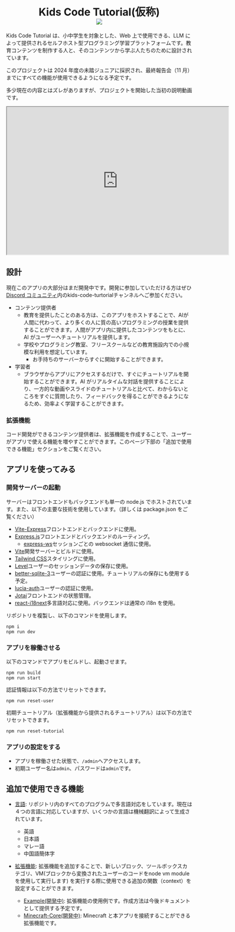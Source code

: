 <h1 align="center">
Kids Code Tutorial(仮称) <br /> <a href="https://github.com/google/blockly"><img src="https://tinyurl.com/built-on-blockly" /> </a>
</h1>

Kids Code Tutorial は、小中学生を対象とした、Web 上で使用できる、LLM によって提供されるセルフホスト型プログラミング学習プラットフォームです。教育コンテンツを制作する人と、そのコンテンツから学ぶ人たちのために設計されています。

このプロジェクトは 2024 年度の未踏ジュニアに採択され、最終報告会（11 月）までにすべての機能が使用できるようになる予定です。

多少現在の内容とはズレがありますが、プロジェクトを開始した当初の説明動画です。


<iframe width="600" height="400" src="https://www.youtube.com/embed/Emb5GYgJis0"></iframe>

## 設計

現在このアプリの大部分はまだ開発中です。開発に参加していただける方はぜひ[Discord コミュニティ](https://discord.gg/nAmPrUzVsN)内のkids-code-turtorialチャンネルへご参加ください。

- コンテンツ提供者
  - 教育を提供したことのある方は、このアプリをホストすることで、AIが人間に代わって、より多くの人に質の高いプログラミングの授業を提供することができます。人間がアプリ内に提供したコンテンツをもとに、AI がユーザーへチュートリアルを提供します。
  - 学校やプログラミング教室、フリースクールなどの教育施設内での小規模な利用を想定しています。
    - お手持ちのサーバーからすぐに開始することができます。
- 学習者
  - ブラウザからアプリにアクセスするだけで、すぐにチュートリアルを開始することができます。AI がリアルタイムな対話を提供することにより、一方的な動画やスライドのチュートリアルと比べて、わからないところをすぐに質問したり、フィードバックを得ることができるようになるため、効率よく学習することができます。

### 拡張機能
コード開発ができるコンテンツ提供者は、拡張機能を作成することで、ユーザーがアプリで使える機能を増やすことができます。このページ下部の「追加で使用できる機能」セクションをご覧ください。

## アプリを使ってみる

### 開発サーバーの起動

サーバーはフロントエンドもバックエンドも単一の node.js でホストされています。また、以下の主要な技術を使用しています。（詳しくは package.json をご覧ください）

- [Vite-Express](https://github.com/szymmis/vite-express)フロントエンドとバックエンドに使用。
- [Express.js](https://expressjs.com/)フロントエンドとバックエンドのルーティング。
  - [express-ws](https://github.com/HenningM/express-ws)セッションごとの websocket 通信に使用。
- [Vite](https://vitejs.dev/)開発サーバーとビルドに使用。
- [Tailwind CSS](https://tailwindcss.com/)スタイリングに使用。
- [Level](https://github.com/Level/level)ユーザーのセッションデータの保存に使用。
- [better-sqlite-3](https://github.com/WiseLibs/better-sqlite3)ユーザーの認証に使用。チュートリアルの保存にも使用する予定。
- [lucia-auth](https://lucia-auth.com/)ユーザーの認証に使用。
- [Jotai](https://jotai.org/)フロントエンドの状態管理。
- [react-i18next](https://react.i18next.com/)多言語対応に使用。バックエンドは通常の i18n を使用。

リポジトリを複製し、以下のコマンドを使用します。

```
npm i
npm run dev
```

### アプリを稼働させる

以下のコマンドでアプリをビルドし、起動させます。

```
npm run build
npm run start
```

認証情報は以下の方法でリセットできます。

```
npm run reset-user
```

初期チュートリアル（拡張機能から提供されるチュートリアル）は以下の方法でリセットできます。
```
npm run reset-tutorial
```
### アプリの設定をする

- アプリを稼働させた状態で、`/admin`へアクセスします。
- 初期ユーザー名は`admin`、パスワードは`admin`です。

## 追加で使用できる機能

- [言語](src/i18n/): リポジトリ内のすべてのプログラムで多言語対応をしています。現在は４つの言語に対応していますが、いくつかの言語は機械翻訳によって生成されています。

  - 英語
  - 日本語
  - マレー語
  - 中国語簡体字

- [拡張機能](src/extensions/): 拡張機能を追加することで、新しいブロック、ツールボックスカテゴリ、VM(ブロックから変換されたユーザーのコードをnode vm moduleを使用して実行します) を実行する際に使用できる追加の関数（context）を設定することができます。
  - [Example(開発中)](src/extensions/Example/): 拡張機能の使用例です。作成方法は今後ドキュメントとして提供する予定です。
  - [Minecraft-Core(開発中)](src/extensions/Minecraft-Core/): Minecraft と本アプリを接続することができる拡張機能です。
